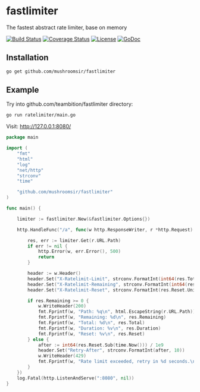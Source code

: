 fastlimiter
=====
The fastest abstract rate limiter, base on memory

[![Build Status](http://img.shields.io/travis/mushroomsir/fastlimiter.svg?style=flat-square)](https://travis-ci.org/mushroomsir/fastlimiter)
[![Coverage Status](http://img.shields.io/coveralls/mushroomsir/fastlimiter.svg?style=flat-square)](https://coveralls.io/r/mushroomsir/fastlimiter)
[![License](http://img.shields.io/badge/license-mit-blue.svg?style=flat-square)](https://raw.githubusercontent.com/mushroomsir/fastlimiter/master/LICENSE)
[![GoDoc](http://img.shields.io/badge/go-documentation-blue.svg?style=flat-square)](http://godoc.org/github.com/mushroomsir/fastlimiter)
## Installation

```bash
go get github.com/mushroomsir/fastlimiter
```

## Example

Try into github.com/teambition/fastlimiter directory:

```bash
go run ratelimiter/main.go
```
Visit: http://127.0.0.1:8080/

```go
package main

import (
	"fmt"
	"html"
	"log"
	"net/http"
	"strconv"
	"time"

	"github.com/mushroomsir/fastlimiter"
)

func main() {

	limiter := fastlimiter.New(&fastlimiter.Options{})

	http.HandleFunc("/a", func(w http.ResponseWriter, r *http.Request) {

		res, err := limiter.Get(r.URL.Path)
		if err != nil {
			http.Error(w, err.Error(), 500)
			return
		}

		header := w.Header()
		header.Set("X-Ratelimit-Limit", strconv.FormatInt(int64(res.Total), 10))
		header.Set("X-Ratelimit-Remaining", strconv.FormatInt(int64(res.Remaining), 10))
		header.Set("X-Ratelimit-Reset", strconv.FormatInt(res.Reset.Unix(), 10))

		if res.Remaining >= 0 {
			w.WriteHeader(200)
			fmt.Fprintf(w, "Path: %q\n", html.EscapeString(r.URL.Path))
			fmt.Fprintf(w, "Remaining: %d\n", res.Remaining)
			fmt.Fprintf(w, "Total: %d\n", res.Total)
			fmt.Fprintf(w, "Duration: %v\n", res.Duration)
			fmt.Fprintf(w, "Reset: %v\n", res.Reset)
		} else {
			after := int64(res.Reset.Sub(time.Now())) / 1e9
			header.Set("Retry-After", strconv.FormatInt(after, 10))
			w.WriteHeader(429)
			fmt.Fprintf(w, "Rate limit exceeded, retry in %d seconds.\n", after)
		}
	})
	log.Fatal(http.ListenAndServe(":8080", nil))
}
```
